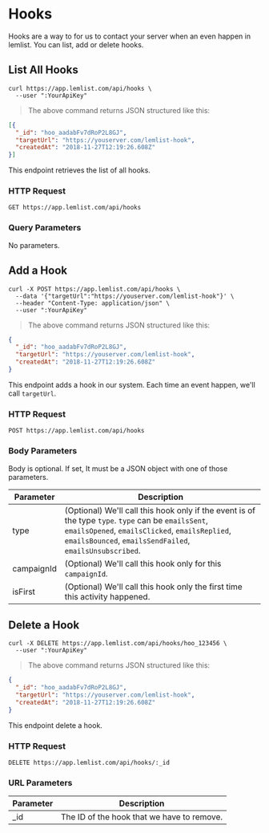 # Hooks

Hooks are a way to for us to contact your server when an even happen in lemlist. You can list, add or delete hooks.

## List All Hooks

```shell
curl https://app.lemlist.com/api/hooks \
  --user ":YourApiKey"
```

> The above command returns JSON structured like this:

```json
[{
  "_id": "hoo_aadabFv7dRoP2L8GJ",
  "targetUrl": "https://youserver.com/lemlist-hook",
  "createdAt": "2018-11-27T12:19:26.608Z"
}]
```

This endpoint retrieves the list of all hooks.

### HTTP Request

`GET https://app.lemlist.com/api/hooks`

### Query Parameters

No parameters.


## Add a Hook

```shell
curl -X POST https://app.lemlist.com/api/hooks \
  --data '{"targetUrl":"https://youserver.com/lemlist-hook"}' \
  --header "Content-Type: application/json" \
  --user ":YourApiKey"
```

> The above command returns JSON structured like this:

```json
{
  "_id": "hoo_aadabFv7dRoP2L8GJ",
  "targetUrl": "https://youserver.com/lemlist-hook",
  "createdAt": "2018-11-27T12:19:26.608Z"
}
```

This endpoint adds a hook in our system. Each time an event happen, we'll call `targetUrl`.

### HTTP Request

`POST https://app.lemlist.com/api/hooks`

### Body Parameters

Body is optional. If set, It must be a JSON object with one of those parameters.

Parameter | Description
--------- | -----------
type | (Optional) We'll call this hook only if the event is of the type `type`. `type` can be `emailsSent`, `emailsOpened`, `emailsClicked`, `emailsReplied`, `emailsBounced`, `emailsSendFailed`, `emailsUnsubscribed`.
campaignId | (Optional) We'll call this hook only for this `campaignId`.
isFirst | (Optional) We'll call this hook only the first time this activity happened.


## Delete a Hook

```shell
curl -X DELETE https://app.lemlist.com/api/hooks/hoo_123456 \
  --user ":YourApiKey"
```

> The above command returns JSON structured like this:

```json
{
  "_id": "hoo_aadabFv7dRoP2L8GJ",
  "targetUrl": "https://youserver.com/lemlist-hook",
  "createdAt": "2018-11-27T12:19:26.608Z"
}
```

This endpoint delete a hook.

### HTTP Request

`DELETE https://app.lemlist.com/api/hooks/:_id`

### URL Parameters

Parameter | Description
--------- | -----------
_id | The ID of the hook that we have to remove.
